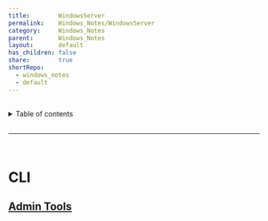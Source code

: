 ```yaml
---
title:        WindowsServer
permalink:    Windows_Notes/WindowsServer
category:     Windows_Notes
parent:       Windows_Notes
layout:       default
has_children: false
share:        true
shortRepo:
  - windows_notes
  - default
---
```



<br/>

<details markdown="block">
<summary>
Table of contents
</summary>
{: .text-delta }
1. TOC
{:toc}
</details>

<br/>

***

<br/>

# CLI

## [Admin Tools](https://learn.microsoft.com/en-us/windows-server/administration/windows-commands/msiexec#repair-options)